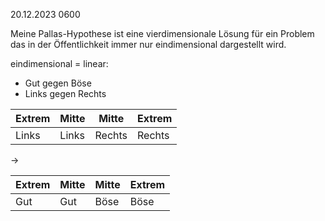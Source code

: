 20.12.2023 0600

Meine Pallas-Hypothese
ist eine vierdimensionale Lösung
für ein Problem
das in der Öffentlichkeit
immer nur eindimensional
dargestellt wird.

eindimensional = linear:

- Gut gegen Böse
- Links gegen Rechts

Extrem | Mitte | Mitte | Extrem
---|---|---|---
Links | Links | Rechts | Rechts

→

Extrem | Mitte | Mitte | Extrem
---|---|---|---
Gut | Gut | Böse | Böse
